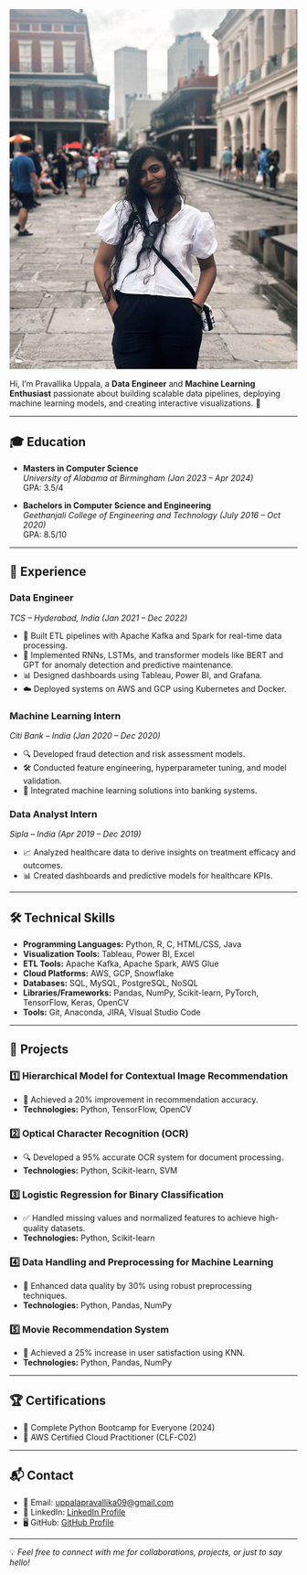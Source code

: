 ![Profile Picture](images/profile.jpeg "This is me!")

Hi, I’m Pravallika Uppala, a **Data Engineer** and **Machine Learning Enthusiast** passionate about building scalable data pipelines, deploying machine learning models, and creating interactive visualizations. 🚀

---

## 🎓 Education
- **Masters in Computer Science**  
  *University of Alabama at Birmingham (Jan 2023 – Apr 2024)*  
  GPA: 3.5/4  

- **Bachelors in Computer Science and Engineering**  
  *Geethanjali College of Engineering and Technology (July 2016 – Oct 2020)*  
  GPA: 8.5/10  

---

## 💼 Experience

### **Data Engineer**  
*TCS – Hyderabad, India (Jan 2021 – Dec 2022)*  
- 🔧 Built ETL pipelines with Apache Kafka and Spark for real-time data processing.  
- 🧠 Implemented RNNs, LSTMs, and transformer models like BERT and GPT for anomaly detection and predictive maintenance.  
- 📊 Designed dashboards using Tableau, Power BI, and Grafana.  
- ☁️ Deployed systems on AWS and GCP using Kubernetes and Docker.  

### **Machine Learning Intern**  
*Citi Bank – India (Jan 2020 – Dec 2020)*  
- 🔍 Developed fraud detection and risk assessment models.  
- 🛠 Conducted feature engineering, hyperparameter tuning, and model validation.  
- 🤝 Integrated machine learning solutions into banking systems.  

### **Data Analyst Intern**  
*Sipla – India (Apr 2019 – Dec 2019)*  
- 📈 Analyzed healthcare data to derive insights on treatment efficacy and outcomes.  
- 📊 Created dashboards and predictive models for healthcare KPIs.  

---

## 🛠 Technical Skills

- **Programming Languages:** Python, R, C, HTML/CSS, Java  
- **Visualization Tools:** Tableau, Power BI, Excel  
- **ETL Tools:** Apache Kafka, Apache Spark, AWS Glue  
- **Cloud Platforms:** AWS, GCP, Snowflake  
- **Databases:** SQL, MySQL, PostgreSQL, NoSQL  
- **Libraries/Frameworks:** Pandas, NumPy, Scikit-learn, PyTorch, TensorFlow, Keras, OpenCV  
- **Tools:** Git, Anaconda, JIRA, Visual Studio Code  

---

## 📂 Projects

### 1️⃣ Hierarchical Model for Contextual Image Recommendation
- 🎯 Achieved a 20% improvement in recommendation accuracy.  
- **Technologies:** Python, TensorFlow, OpenCV  

### 2️⃣ Optical Character Recognition (OCR)
- 🔍 Developed a 95% accurate OCR system for document processing.  
- **Technologies:** Python, Scikit-learn, SVM  

### 3️⃣ Logistic Regression for Binary Classification
- ✅ Handled missing values and normalized features to achieve high-quality datasets.  
- **Technologies:** Python, Scikit-learn  

### 4️⃣ Data Handling and Preprocessing for Machine Learning
- 🔧 Enhanced data quality by 30% using robust preprocessing techniques.  
- **Technologies:** Python, Pandas, NumPy  

### 5️⃣ Movie Recommendation System
- 🎥 Achieved a 25% increase in user satisfaction using KNN.  
- **Technologies:** Python, Pandas, NumPy  

---

## 🏆 Certifications

- 📜 Complete Python Bootcamp for Everyone (2024)  
- 📜 AWS Certified Cloud Practitioner (CLF-C02)  

---

## 📬 Contact

- 📧 Email: [uppalapravallika09@gmail.com](mailto:uppalapravallika09@gmail.com)    
- 💼 LinkedIn: [LinkedIn Profile](https://www.linkedin.com/in/pravallikauppala/)  
- 🖥 GitHub: [GitHub Profile](https://github.com/Pravallika1234uppala)  

---

💡 *Feel free to connect with me for collaborations, projects, or just to say hello!*
